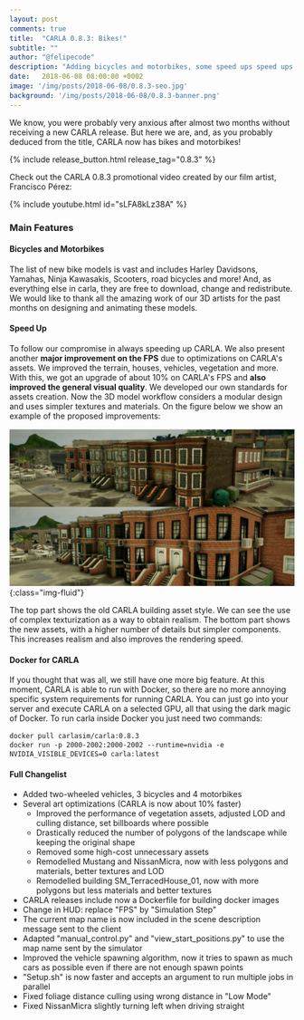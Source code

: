 ```yaml
---
layout: post
comments: true
title:  "CARLA 0.8.3: Bikes!"
subtitle: ""
author: "@felipecode"
description: "Adding bicycles and motorbikes, some speed ups speed ups and docker."
date:   2018-06-08 08:00:00 +0002
image: '/img/posts/2018-06-08/0.8.3-seo.jpg'
background: '/img/posts/2018-06-08/0.8.3-banner.png'
---
```


We know, you were probably very
 anxious after almost two months without receiving a new
CARLA release. But here we are, and, as you probably
deduced from the title, CARLA now has bikes and motorbikes!

{% include release_button.html release_tag="0.8.3" %}

Check out the CARLA 0.8.3 promotional video
created by our film artist, Francisco Pérez:

{% include youtube.html id="sLFA8kLz38A" %}

### Main Features

#### Bicycles and Motorbikes

The list of new bike models is vast and includes Harley Davidsons,
Yamahas, Ninja Kawasakis, Scooters, road bicycles and more!
And, as everything else in carla,
they are free to download, change and redistribute. We would like
to thank all the  amazing work of our 3D artists for the past months
on designing and animating these models.

#### Speed Up

To follow our compromise in always speeding up CARLA. We also present
another **major improvement on the FPS** due to optimizations on CARLA's assets.
We improved the terrain, houses, vehicles, vegetation and more.
 With this, we got an upgrade of about 10% on CARLA's FPS
 and **also improved the general visual quality**.
 We developed our own standards for assets creation. Now the 3D model
 workflow considers a modular design and uses
 simpler textures and materials. On the figure below we show an example
 of the proposed improvements:

![new assets](/img/posts/2018-06-08/new_assets.png){:class="img-fluid"}

 The top part shows  the old CARLA building asset style. We can see the use
 of complex texturization as a way to obtain realism.
The bottom part shows the new assets, with a higher number of details
but simpler components. This increases realism and also improves
the rendering speed.





#### Docker for CARLA

If you thought that was all, we still have one more big feature.
At this moment, CARLA is able to run with Docker, so there are no
more  annoying specific system requirements for
running CARLA. You can just go into your server and execute CARLA
on a selected GPU, all that using the dark magic of Docker.
To run carla inside Docker you just need two commands:

    docker pull carlasim/carla:0.8.3
    docker run -p 2000-2002:2000-2002 --runtime=nvidia -e NVIDIA_VISIBLE_DEVICES=0 carla:latest


#### Full Changelist


  * Added two-wheeled vehicles, 3 bicycles and 4 motorbikes
  * Several art optimizations (CARLA is now about 10% faster)
    - Improved the performance of vegetation assets, adjusted LOD and culling distance, set billboards where possible
    - Drastically reduced the number of polygons of the landscape while keeping the original shape
    - Removed some high-cost unnecessary assets
    - Remodelled Mustang and NissanMicra, now with less polygons and materials, better textures and LOD
    - Remodelled building SM_TerracedHouse_01, now with more polygons but less materials and better textures
  * CARLA releases include now a Dockerfile for building docker images
  * Change in HUD: replace "FPS" by "Simulation Step"
  * The current map name is now included in the scene description message sent to the client
  * Adapted "manual_control.py" and "view_start_positions.py" to use the map name sent by the simulator
  * Improved the vehicle spawning algorithm, now it tries to spawn as much cars as possible even if there are not enough spawn points
  * "Setup.sh" is now faster and accepts an argument to run multiple jobs in parallel
  * Fixed foliage distance culling using wrong distance in "Low Mode"
  * Fixed NissanMicra slightly turning left when driving straight